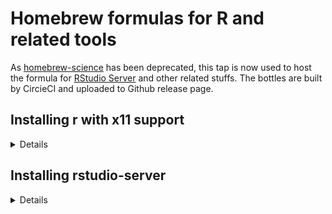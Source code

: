 # Homebrew formulas for R and related tools

As [homebrew-science](https://github.com/Homebrew/homebrew-science) has been
deprecated, this tap is now used to host the formula for [RStudio
Server](https://www.rstudio.com/products/rstudio/download-server/) and other related stuffs. The
bottles are built by CircieCI and uploaded to Github release page.

## Installing r with x11 support

<details>
1. add this tap and install `rstudio-server`

```sh
brew tap randy3k/r
brew install r-x11
```
</details>

## Installing rstudio-server

<details>
Although this formula should also work for Linuxbrew, but we will focus on macOS Homebrew.

1. add this tap and install `rstudio-server`

```sh
brew tap randy3k/r
brew install rstudio-server
```

2. register RStudio Server daemon

```sh
# unload the daemon if it has previously installed
# sudo launchctl unload -w /Library/LaunchDaemons/com.rstudio.launchd.rserver.plist
sudo cp /usr/local/opt/rstudio-server/extras/launchd/com.rstudio.launchd.rserver.plist /Library/LaunchDaemons/
sudo launchctl load -w /Library/LaunchDaemons/com.rstudio.launchd.rserver.plist
```

3. install the PAM configuration

```sh
sudo cp /usr/local/opt/rstudio-server/extras/pam/rstudio /etc/pam.d/
```

4. authenticate users with id > 500. Add the following line to `/etc/rstudio/rserver.conf`

```sh
auth-minimum-user-id=500
```

5. start `rstudio-server`
```
sudo rstudio-server start
```

</details>

